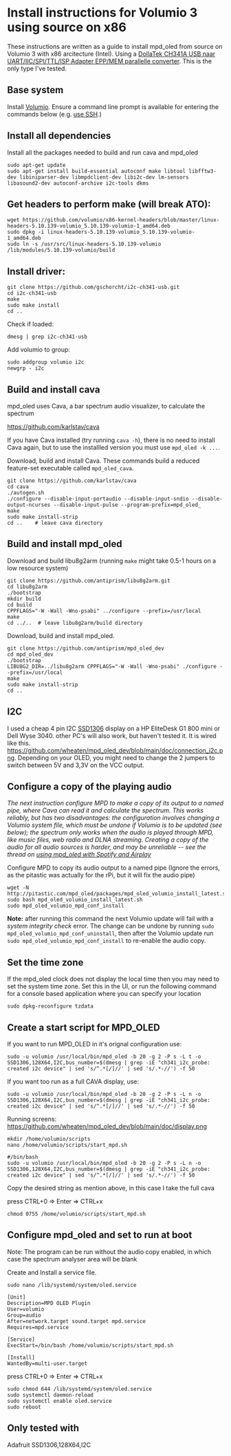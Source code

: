 # Install instructions for Volumio 3 using source on x86
These instructions are written as a guide to install mpd_oled from source on Volumio 3 with x86 arcitecture (Intel).
Using a [DollaTek CH341A USB naar UART/IIC/SPI/TTL/ISP Adapter EPP/MEM parallelle converter](https://www.amazon.nl/gp/product/B07DJZDRKG).
This is the only type I've tested.

## Base system

Install [Volumio](https://volumio.org/). Ensure a command line prompt is
available for entering the commands below (e.g.
[use SSH](https://volumio.github.io/docs/User_Manual/SSH.html).)

## Install all dependencies

Install all the packages needed to build and run cava and mpd_oled
```
sudo apt-get update
sudo apt-get install build-essential autoconf make libtool libfftw3-dev libiniparser-dev libmpdclient-dev libi2c-dev lm-sensors libasound2-dev autoconf-archive i2c-tools dkms
```

## Get headers to perform make (will break ATO):
```
wget https://github.com/volumio/x86-kernel-headers/blob/master/linux-headers-5.10.139-volumio_5.10.139-volumio-1_amd64.deb
sudo dpkg -i linux-headers-5.10.139-volumio_5.10.139-volumio-1_amd64.deb
sudo ln -s /usr/src/linux-headers-5.10.139-volumio /lib/modules/5.10.139-volumio/build
```

## Install driver:

```
git clone https://github.com/gschorcht/i2c-ch341-usb.git
cd i2c-ch341-usb
make
sudo make install
cd ..
```

Check if loaded:
```
dmesg | grep i2c-ch341-usb
```

Add volumio to group:
```
sudo addgroup volumio i2c
newgrp - i2c
```

## Build and install cava

mpd_oled uses Cava, a bar spectrum audio visualizer, to calculate the spectrum
   
   <https://github.com/karlstav/cava>

If you have Cava installed (try running `cava -h`), there is no need
to install Cava again, but to use the installled version you must use
`mpd_oled -k ...`.

Download, build and install Cava. These commands build a reduced
feature-set executable called `mpd_oled_cava`.
```
git clone https://github.com/karlstav/cava
cd cava
./autogen.sh
./configure --disable-input-portaudio --disable-input-sndio --disable-output-ncurses --disable-input-pulse --program-prefix=mpd_oled_
make
sudo make install-strip
cd ..    # leave cava directory
```

## Build and install mpd_oled

Download and build libu8g2arm (running `make` might take 0.5-1 hours on a low resource system)
```
git clone https://github.com/antiprism/libu8g2arm.git
cd libu8g2arm
./bootstrap
mkdir build
cd build
CPPFLAGS="-W -Wall -Wno-psabi" ../configure --prefix=/usr/local
make
cd ../..  # leave libu8g2arm/build directory
```

Download, build and install mpd_oled.
```
git clone https://github.com/antiprism/mpd_oled_dev
cd mpd_oled_dev
./bootstrap
LIBU8G2_DIR=../libu8g2arm CPPFLAGS="-W -Wall -Wno-psabi" ./configure --prefix=/usr/local
make
sudo make install-strip
cd ..
```

## I2C

I used a cheap 4 pin I2C [SSD1306](https://www.amazon.nl/gp/product/B074NJMPYJ) display on a HP EliteDesk G1 800 mini or Dell Wyse 3040. 
other PC's will also work, but haven't tested it.
It is wired like this. https://github.com/wheaten/mpd_oled_dev/blob/main/doc/connection_i2c.png.
Depending on your OLED, you might need to change the 2 jumpers to switch between 5V and 3,3V on the VCC output.


## Configure a copy of the playing audio
*The next instruction configure MPD to make a copy of its output to a*
*named pipe, where Cava can read it and calculate the spectrum.*
*This works reliably, but has two disadvantages: the configuration*
*involves changing a Volumio system file, which must be undone*
*if Volumio is to be updated (see below); the spectrum*
*only works when the audio is played through MPD, like music files,*
*web radio and DLNA streaming. Creating a copy of the audio for all*
*audio sources is harder, and may be unreliable -- see the thread on*
*[using mpd_oled with Spotify and Airplay](https://github.com/antiprism/mpd_oled/issues/4)*

Configure MPD to copy its audio output to a named pipe
(Ignore the errors, as the pitastic was actually for the rPi, but it will fix the audio pipe)
```
wget -N http://pitastic.com/mpd_oled/packages/mpd_oled_volumio_install_latest.sh
sudo bash mpd_oled_volumio_install_latest.sh
sudo mpd_oled_volumio_mpd_conf_install
```

**Note:** after running this command the next Volumio update will fail
with a *system integrity check* error. The change can be undone by running
`sudo mpd_oled_volumio_mpd_conf_uninstall`, then after the Volumio update
run `sudo mpd_oled_volumio_mpd_conf_install` to re-enable the audio copy.

## Set the time zone

If the mpd_oled clock does not display the local time then you may need
to set the system time zone. Set this in the UI, or run the following
command for a console based application where you can specify your location
```
sudo dpkg-reconfigure tzdata
```

## Create a start script for MPD_OLED
If you want to run MPD_OLED in it's orignal configuration use:
```
sudo -u volumio /usr/local/bin/mpd_oled -b 20 -g 2 -P s -L t -o SSD1306,128X64,I2C,bus_number=$(dmesg | grep -iE "ch341_i2c_probe: created i2c device" | sed 's/^.*[/]//' | sed 's/.*-//') -f 50
```

If you want too run as a full CAVA display, use:
```
sudo -u volumio /usr/local/bin/mpd_oled -b 20 -g 2 -P s -L n -o SSD1306,128X64,I2C,bus_number=$(dmesg | grep -iE "ch341_i2c_probe: created i2c device" | sed 's/^.*[/]//' | sed 's/.*-//') -f 50
```
Running screens:
https://github.com/wheaten/mpd_oled_dev/blob/main/doc/display.png
```
mkdir /home/volumio/scripts
nano /home/volumio/scripts/start_mpd.sh
```
```
#/bin/bash
sudo -u volumio /usr/local/bin/mpd_oled -b 20 -g 2 -P s -L n -o SSD1306,128X64,I2C,bus_number=$(dmesg | grep -iE "ch341_i2c_probe: created i2c device" | sed 's/^.*[/]//' | sed 's/.*-//') -f 50
```
Copy the desired string as mention above, in this case I take the full cava 

press CTRL+0 => Enter => CTRL+x
```
chmod 0755 /home/volumio/scripts/start_mpd.sh
```

## Configure mpd_oled and set to run at boot
Note: The program can be run without the audio copy enabled, in which case the spectrum analyser area will be blank

Create and Install a service file. 
```
sudo nano /lib/systemd/system/oled.service

[Unit]
Description=MPD OLED Plugin
User=volumio
Group=audio
After=network.target sound.target mpd.service
Requires=mpd.service

[Service]
ExecStart=/bin/bash /home/volumio/scripts/start_mpd.sh

[Install]
WantedBy=multi-user.target
```
press CTRL+0 => Enter => CTRL+x
```
sudo chmod 644 /lib/systemd/system/oled.service
sudo systemctl daemon-reload
sudo systemctl enable oled.service
sudo reboot
```
## Only tested with
Adafruit
SSD1306,128X64,I2C





